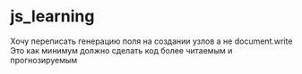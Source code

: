 # js_learning
Хочу переписать генерацию поля на создании узлов а не document.write
Это как минимум должно сделать код более читаемым и прогнозируемым